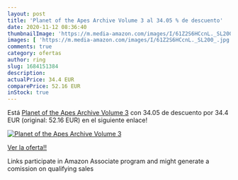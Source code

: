 ```yaml
---
layout: post
title: 'Planet of the Apes Archive Volume 3 al 34.05 % de descuento'
date: 2020-11-12 08:36:40
thumbnailImage: 'https://m.media-amazon.com/images/I/61Z2S6HCcnL._SL200_.jpg'
images: [ 'https://m.media-amazon.com/images/I/61Z2S6HCcnL._SL200_.jpg' ]
comments: true
category: ofertas
author: ring
slug: 1684151384
description:
actualPrice: 34.4 EUR
comparePrice: 52.16 EUR
inStock: true
---
```


Está [Planet of the Apes Archive Volume 3](https://www.amazon.es/dp/1684151384/?tag=tolees-21) con 34.05 de descuento por 34.4 EUR (original: 52.16 EUR) en el siguiente enlace!

[![Planet of the Apes Archive Volume 3](https://m.media-amazon.com/images/I/61Z2S6HCcnL._SL200_.jpg)](https://www.amazon.es/dp/1684151384/?tag=tolees-21)

[Ver la oferta!!](https://www.amazon.es/dp/1684151384/?tag=tolees-21)

Links participate in Amazon Associate program and might generate a comission on qualifying sales



